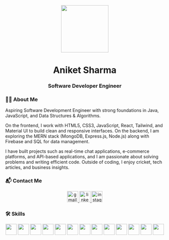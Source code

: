 <div align="center">
  <img height="150" src="https://media.giphy.com/media/M9gbBd9nbDrOTu1Mqx/giphy.gif"  />
</div>

###

<h1 align="center">Aniket Sharma</h1>

###

<h3 align="center">Software Developer Engineer</h3>

###

<h3 align="left">👨‍💻 About Me</h3>

<p align="left">
Aspiring Software Development Engineer with strong foundations in Java, JavaScript, and Data Structures & Algorithms.

On the frontend, I work with HTML5, CSS3, JavaScript, React, Tailwind, and Material UI to build clean and responsive interfaces. On the backend, I am exploring the MERN stack (MongoDB, Express.js, Node.js) along with Firebase and SQL for data management.

I have built projects such as real-time chat applications, e-commerce platforms, and API-based applications, and I am passionate about solving problems and writing efficient code. Outside of coding, I enjoy cricket, tech articles, and business insights.
</p>

###

<h3 align="left">📬 Contact Me</h3>

<div align="center">
  <a href="mailto:anikets.5061@gmail.com" target="_blank">
    <img src="https://img.shields.io/static/v1?message=Gmail&logo=gmail&label=&color=D14836&logoColor=white&labelColor=&style=for-the-badge" height="35" alt="gmail logo" />
  </a>
  <a href="https://www.linkedin.com/in/aniket-sharma7/" target="_blank">
    <img src="https://img.shields.io/static/v1?message=LinkedIn&logo=linkedin&label=&color=0077B5&logoColor=white&labelColor=&style=for-the-badge" height="35" alt="linkedin logo" />
  </a>
  <a href="https://www.instagram.com/aniketsharma2457/" target="_blank">
    <img src="https://img.shields.io/static/v1?message=Instagram&logo=instagram&label=&color=E4405F&logoColor=white&labelColor=&style=for-the-badge" height="35" alt="instagram logo" />
  </a>
</div>

###

<h3 align="left">🛠 Skills</h3>

<div align="center">
  <img src="https://img.shields.io/badge/HTML5-E34F26?style=for-the-badge&logo=html5&logoColor=white" height="35" />
  <img src="https://img.shields.io/badge/CSS3-1572B6?style=for-the-badge&logo=css3&logoColor=white" height="35" />
  <img src="https://img.shields.io/badge/Tailwind-38B2AC?style=for-the-badge&logo=tailwind-css&logoColor=white" height="35" />
  <img src="https://img.shields.io/badge/Material_UI-0081CB?style=for-the-badge&logo=mui&logoColor=white" height="35" />
  <img src="https://img.shields.io/badge/JavaScript-F7DF1E?style=for-the-badge&logo=javascript&logoColor=black" height="35" />
  <img src="https://img.shields.io/badge/React-61DAFB?style=for-the-badge&logo=react&logoColor=black" height="35" />
  <img src="https://img.shields.io/badge/MongoDB-47A248?style=for-the-badge&logo=mongodb&logoColor=white" height="35" />
  <img src="https://img.shields.io/badge/SQL-336791?style=for-the-badge&logo=postgresql&logoColor=white" height="35" />
  <img src="https://img.shields.io/badge/Node.js-339933?style=for-the-badge&logo=nodedotjs&logoColor=white" height="35" />
  <img src="https://img.shields.io/badge/Express.js-000000?style=for-the-badge&logo=express&logoColor=white" height="35" />
  <img src="https://img.shields.io/badge/Firebase-FFCA28?style=for-the-badge&logo=firebase&logoColor=black" height="35" />
  <img src="https://img.shields.io/badge/Java-007396?style=for-the-badge&logo=java&logoColor=white" height="35" />
  <img src="https://img.shields.io/badge/VS_Code-007ACC?style=for-the-badge&logo=visual-studio-code&logoColor=white" height="35" />
</div>

###



